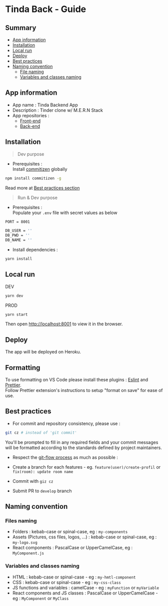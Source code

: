 # Tinda Back - Guide

## Summary

- [App information](#app-information)
- [Installation](#installation)
- [Local run](#local-run)
- [Deploy](#deploy)
- [Best practices](#best-practices)
- [Naming convention](#naming-convention)
  - [File naming](#files-naming)
  - [Variables and classes naming](#variables-and-classes-naming)

## App information

- App name : Tinda Backend App
- Description : Tinder clone w/ M.E.R.N Stack
- App repositories :
  - [Front-end](https://github.com/CharlesBdt/tinda-frontend)
  - [Back-end](https://github.com/CharlesBdt/tinda-backend)

## Installation

> Dev purpose

- Prerequisites :\
Install [commitizen](http://commitizen.github.io/cz-cli/) globally

```sh
npm install commitizen -g
```

Read more at [Best practices section](#best-practices)

> Run & Dev purpose

- Prerequisites :\
  Populate your `.env` file with secret values as below

```sh
PORT = 8001

DB_USER = ''
DB_PWD = ''
DB_NAME = ''
```

- Install dependencies :

```sh
yarn install
```

## Local run

DEV

```sh
yarn dev
```

PROD

```sh
yarn start
```

Then open [http://localhost:8001](http://localhost:8001) to view it in the browser.

## Deploy

The app will be deployed on Heroku.

## Formatting

To use formatting on VS Code please install these plugins : [Eslint](https://marketplace.visualstudio.com/items?itemName=dbaeumer.vscode-eslint) and [Prettier](https://marketplace.visualstudio.com/items?itemName=esbenp.prettier-vscode).\
Follow Prettier extension's instructions to setup "format on save" for ease of use.

## Best practices

- For commit and repository consistency, please use :

```sh
git cz # instead of 'git commit'
```

You'll be prompted to fill in any required fields and your commit messages will be formatted according to the standards defined by project maintainers.

- Respect the [git-flow process](https://danielkummer.github.io/git-flow-cheatsheet/index.fr_FR.html) as much as possible :

- Create a branch for each features - eg. `feature(user)/create-profil` or `fix(room): update room name`
- Commit with `giz cz`
- Submit PR to `develop` branch

## Naming convention

### Files naming

- Folders : kebab-case or spinal-case, eg : `my-components`
- Assets (Pictures, css files, logos, ...) : kebab-case or spinal-case, eg : `my-logo.svg`
- React components : PascalCase or UpperCamelCase, eg : `MyComponent.js`

### Variables and classes naming

- HTML : kebab-case or spinal-case - eg : `my-hmtl-component`
- CSS : kebab-case or spinal-case - eg : `my-css-class`
- JS functions and variables : camelCase - eg : `myFunction` or `myVariable`
- React components and JS classes : PascalCase or UpperCamelCase - eg : `MyComponent` or `MyClass`
